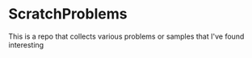 # ScratchProblems

This is a repo that collects various problems or samples that I've found interesting
